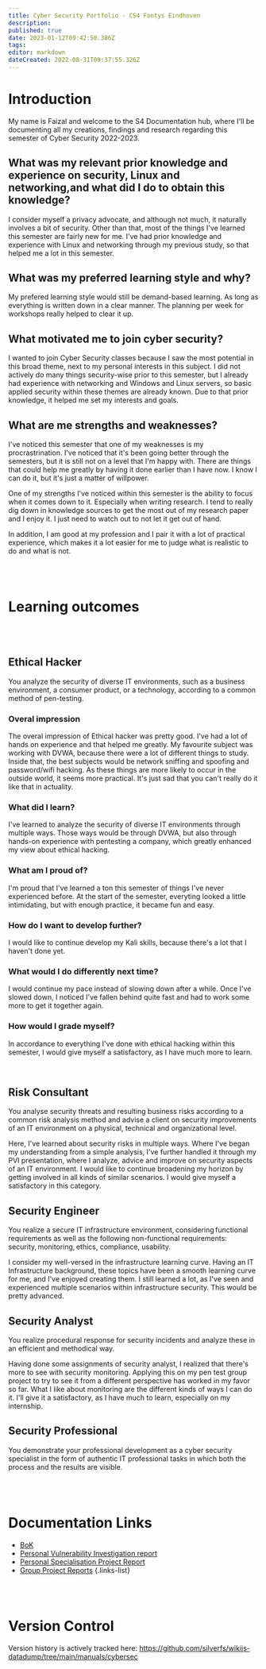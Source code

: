 ```yaml
---
title: Cyber Security Portfolio - CS4 Fontys Eindhoven
description: 
published: true
date: 2023-01-12T09:42:50.386Z
tags: 
editor: markdown
dateCreated: 2022-08-31T09:37:55.326Z
---
```


# Introduction


My name is Faizal and welcome to the S4 Documentation hub, where I'll be documenting all my creations, findings and research regarding this semester of Cyber Security 2022-2023. 

## What was my relevant prior knowledge and experience on security, Linux and networking,and what did I do to obtain this knowledge?
I consider myself a privacy advocate, and although not much, it naturally involves a bit of security. Other than that, most of the things I've learned this semester are fairly new for me. I've had prior knowledge and experience with Linux and networking through my previous study, so that helped me a lot in this semester.
<br />

## What was my preferred learning style and why?

My prefered learning style would still be demand-based learning. As long as everything is written down in a clear manner. The planning per week for workshops really helped to clear it up.
<br />

## What motivated me to join cyber security?
I wanted to join Cyber Security classes because I saw the most potential in this broad theme, next to my personal interests in this subject. I did not actively do many things security-wise prior to this semester, but I already had experience with networking and Windows and Linux servers, so basic applied security within these themes are already known. Due to that prior knowledge, it helped me set my interests and goals.
<br />
       
## What are me strengths and weaknesses?

I've noticed this semester that one of my weaknesses is my procrastrination. I've noticed that it's been going better through the semesters, but it is still not on a level that I'm happy with. There are things that could help me greatly by having it done earlier than I have now. I know I can do it, but it's just a matter of willpower.

One of my strengths I've noticed within this semester is the ability to focus when it comes down to it. Especially when writing research. I tend to really dig down in knowledge sources to get the most out of my research paper and I enjoy it. I just need to watch out to not let it get out of hand. 

In addition, I am good at my profession and I pair it with a lot of practical experience, which makes it a lot easier for me to judge what is realistic to do and what is not. 

<br />
<br />


# Learning outcomes
<br />
<br />

## Ethical Hacker
You analyze the security of diverse IT environments, such as a business environment, a consumer product, or a technology, according to a common method of pen-testing.

### Overal impression
The overal impression of Ethical hacker was pretty good. I've had a lot of hands on experience and that helped me greatly. My favourite subject was working with DVWA, because there were a lot of different things to study. Inside that, the best subjects would be network sniffing and spoofing and password/wifi hacking. As these things are more likely to occur in the outside world, it seems more practical. It's just sad that you can't really do it like that in actuality. 

### What did I learn?
I've learned to analyze the security of diverse IT environments through multiple ways. Those ways would be through DVWA, but also through hands-on experience with pentesting a company, which greatly enhanced my view about ethical hacking. 

### What am I proud of?
I'm proud that I've learned a ton this semester of things I've never experienced before. At the start of the semester, everyting looked a little intimidating, but with enough practice, it became fun and easy. 

### How do I want to develop further?
I would like to continue develop my Kali skills, because there's a lot that I haven't done yet.

### What would I do differently next time?
I would continue my pace instead of slowing down after a while. Once I've slowed down, I noticed I've fallen behind quite fast and had to work some more to get it together again. 

### How would I grade myself?
In accordance to everything I've done with ethical hacking within this semester, I would give myself a satisfactory, as I have much more to learn. 

<br />

## Risk Consultant
You analyse security threats and resulting business risks according to a common risk analysis method and advise a client on security improvements of an IT environment on a physical, technical and organizational level.

Here, I've learned about security risks in multiple ways. Where I've began my understanding from a simple analysis, I've further handled it through my PVI presentation, where I analyze, advice and improve on security aspects of an IT environment. I would like to continue broadening my horizon by getting involved in all kinds of similar scenarios. I would give myself a satisfactory in this category.
<br />

## Security Engineer
You realize a secure IT infrastructure environment, considering functional requirements as well as the following non-functional requirements: security, monitoring, ethics, compliance, usability.

I consider my well-versed in the infrastructure learning curve. Having an IT Infrastructure background, these topics have been a smooth learning curve for me, and I've enjoyed creating them. I still learned a lot, as I've seen and experienced multiple scenarios within infrastructure security. This would be pretty advanced.
<br />

## Security Analyst
You realize procedural response for security incidents and analyze these in an efficient and methodical way.

Having done some assignments of security analyst, I realized that there's more to see with security monitoring. Applying this on my pen test group project to try to see it from a different perspective has worked in my favor so far. What I like about monitoring are the different kinds of ways I can do it. I'll give it a satisfactory, as I have much to learn, especially on my internship. 
<br />

## Security Professional
You demonstrate your professional development as a cyber security specialist in the form of authentic IT professional tasks in which both the process and the results are visible.


<br />
<br />

# Documentation Links

- [BoK](/manuals/cybersec/BoK)
- [Personal Vulnerability Investigation report](https://stories.shiruvaaa.net/home-server-security/)
- [Personal Specialisation Project Report](/manuals/cybersec/psp)
- [Group Project Reports](/manuals/cybersec/groupreports)
{.links-list}

<br />
<br />

# Version Control
Version history is actively tracked here: https://github.com/silverfs/wikijs-datadump/tree/main/manuals/cybersec



<br />
<br />

